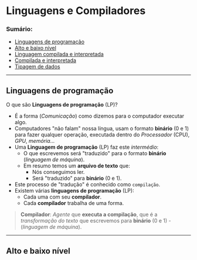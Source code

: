 # Linguagens e Compiladores

### Sumário:

- [Linguagens de programação](#linguagens-de-programação)
- [Alto e baixo nível]()
- [Linguagem compilada e interpretada]()
- [Compilada e interpretada]()
- [Tipagem de dados]()

---

## Linguagens de programação

O que são **Linguagens de programação** (LP)?

- É a forma (_Comunicação_) como dizemos para o computador executar algo.
- Computadores "não falam" nossa língua, usam o formato **binário** (0 e 1) para fazer qualquer operação, executada dentro do _Processador_ (CPU), _GPU_, _memória_...
- Uma **Linguagem de programação** (LP) faz este _intermédio_:
    - O que escrevemos será "traduzido" para o formato **binário** (_linguagem de máquina_). 
    - Em resumo temos um **arquivo de texto** que:
        - Nós conseguimos ler.
        - Será "traduzido" para **binário** (0 e 1).
- Este processo de "tradução" é conhecido como ``compilação``.
- Existem várias **linguagens de programação** (LP):
    - Cada uma com seu **compilador**.
    - Cada **compilador** trabalha de uma forma.

> **Compilador**: _Agente_ que **executa a compilação**, que é a _transformação do texto_ que escrevemos para **binário** (0 e 1) - (_linguagem de máquina_).

---

## Alto e baixo nível

